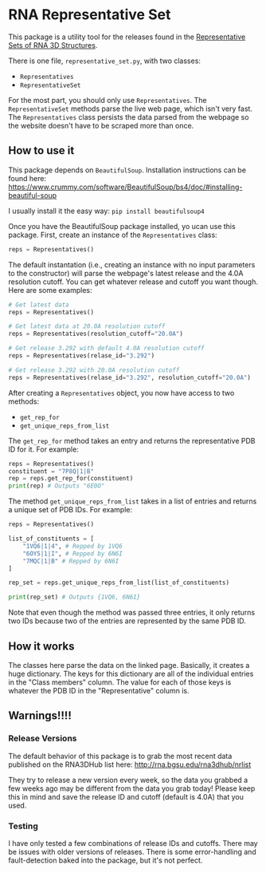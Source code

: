 # RNA Representative Set

This package is a utility tool for the releases found in the [Representative Sets of RNA 3D Structures](http://rna.bgsu.edu/rna3dhub/nrlist).

There is one file, `representative_set.py`, with two classes:
* `Representatives`
* `RepresentativeSet`

For the most part, you should only use `Representatives`. The `RepresentativeSet` methods parse the live web page, which isn't very fast. The `Representatives` class persists the data parsed from the webpage so the website doesn't have to be scraped more than once.

## How to use it

This package depends on `BeautifulSoup`. Installation instructions can be found here: https://www.crummy.com/software/BeautifulSoup/bs4/doc/#installing-beautiful-soup

I usually install it the easy way: `pip install beautifulsoup4`

Once you have the BeautifulSoup package installed, yo ucan use this package. First, create an instance of the `Representatives` class:
```python
reps = Representatives()
```

The default instantation (i.e., creating an instance with no input parameters to the constructor) will parse the webpage's latest release and the 4.0A resolution cutoff. You can get whatever release and cutoff you want though. Here are some examples:

```python
# Get latest data
reps = Representatives()

# Get latest data at 20.0A resolution cutoff
reps = Representatives(resolution_cutoff="20.0A")

# Get release 3.292 with default 4.0A resolution cutoff
reps = Representatives(relase_id="3.292")

# Get release 3.292 with 20.0A resolution cutoff
reps = Representatives(relase_id="3.292", resolution_cutoff="20.0A")
```

After creating a `Representatives` object, you now have access to two methods:
* `get_rep_for`
* `get_unique_reps_from_list`

The `get_rep_for` method takes an entry and returns the representative PDB ID for it. For example:

```python
reps = Representatives()
constituent = "7P8Q|1|B"
rep = reps.get_rep_for(constituent)
print(rep) # Outputs "6E0O"
```

The method `get_unique_reps_from_list` takes in a list of entries and returns a unique set of PDB IDs. For example:

```python
reps = Representatives()

list_of_constituents = [
    "1VQ6|1|4", # Repped by 1VQ6
    "6OY5|1|I", # Repped by 6N6I
    "7MQC|1|B" # Repped by 6N6I
]

rep_set = reps.get_unique_reps_from_list(list_of_constituents)

print(rep_set) # Outputs {1VQ6, 6N61}
```

Note that even though the method was passed three entries, it only returns two IDs because two of the entries are represented by the same PDB ID.

## How it works

The classes here parse the data on the linked page. Basically, it creates a huge dictionary. The keys for this dictionary are all of the individual entries in the "Class members" column. The value for each of those keys is whatever the PDB ID in the "Representative" column is.

## Warnings!!!!

### Release Versions

The default behavior of this package is to grab the most recent data published on the RNA3DHub list here: http://rna.bgsu.edu/rna3dhub/nrlist

They try to release a new version every week, so the data you grabbed a few weeks ago may be different from the data you grab today! Please keep this in mind and save the release ID and cutoff (default is 4.0A) that you used.

### Testing

I have only tested a few combinations of release IDs and cutoffs. There may be issues with older versions of releases. There is some error-handling and fault-detection baked into the package, but it's not perfect.
